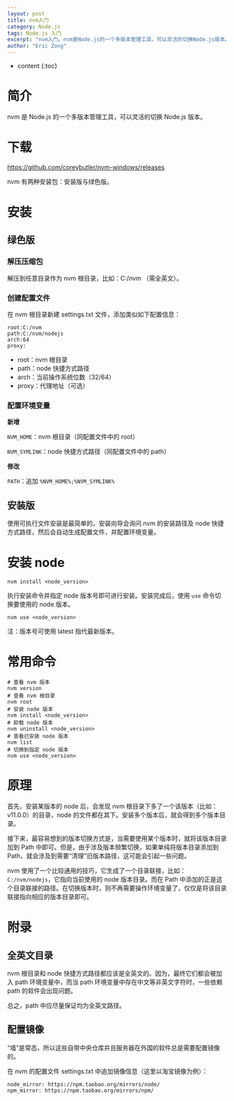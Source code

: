 ```yaml
---
layout: post
title: nvm入门
category: Node.js
tags: Node.js 入门
excerpt: "nvm入门。nvm是Node.js的一个多版本管理工具，可以灵活的切换Node.js版本。"
author: "Eric Zong"
---
```


* content
{:toc}

# 简介

nvm 是 Node.js 的一个多版本管理工具，可以灵活的切换 Node.js 版本。

# 下载

https://github.com/coreybutler/nvm-windows/releases

nvm 有两种安装包：安装版与绿色版。

# 安装

## 绿色版

### 解压压缩包

解压到任意目录作为 nvm 根目录，比如：C:/nvm （需全英文）。

### 创建配置文件

在 nvm 根目录新建 settings.txt 文件，添加类似如下配置信息：

```
root:C:/nvm
path:C:/nvm/nodejs
arch:64
proxy:
```

* root：nvm 根目录
* path：node 快捷方式路径
* arch：当前操作系统位数（32/64）
* proxy：代理地址（可选）

### 配置环境变量

**新增**

`NVM_HOME`：nvm 根目录（同配置文件中的 root）

`NVM_SYMLINK`：node 快捷方式路径（同配置文件中的 path）

**修改**

`PATH`：追加 `%NVM_HOME%;%NVM_SYMLINK%`

## 安装版

使用可执行文件安装是最简单的，安装向导会询问 nvm 的安装路径及 node 快捷方式路径，然后会自动生成配置文件，并配置环境变量。

# 安装 node

```shell
nvm install <node_version>
```

执行安装命令并指定 node 版本号即可进行安装。安装完成后，使用 `use` 命令切换要使用的 node 版本。

```shell
nvm use <node_version>
```

注：版本号可使用 latest 指代最新版本。

# 常用命令

```shell
# 查看 nvm 版本
nvm version
# 查看 nvm 根目录
nvm root
# 安装 node 版本
nvm install <node_version>
# 卸载 node 版本
nvm uninstall <node_version>
# 查看已安装 node 版本
nvm list
# 切换到指定 node 版本
nvm use <node_version>
```

# 原理

首先，安装某版本的 node 后，会发现 nvm 根目录下多了一个该版本（比如：v11.0.0）的目录，node 的文件都在其下。安装多个版本后，就会得到多个版本目录。

接下来，最容易想到的版本切换方式是，当需要使用某个版本时，就将该版本目录加到 Path 中即可。但是，由于涉及版本频繁切换，如果单纯将版本目录添加到 Path，就会涉及到需要“清理”旧版本路径，这可能会引起一些问题。

nvm 使用了一个比较通用的技巧，它生成了一个目录联接，比如：`C:/nvm/nodejs`，它指向当前使用的 node 版本目录。而在 Path 中添加的正是这个目录联接的路径。在切换版本时，则不再需要操作环境变量了，仅仅是将该目录联接指向相应的版本目录即可。

# 附录

## 全英文目录

nvm 根目录和 node 快捷方式路径都应该是全英文的。因为，最终它们都会被加入 path 环境变量中，而当 path 环境变量中存在中文等非英文字符时，一些依赖 path 的软件会出现问题。

总之，path 中应尽量保证均为全英文路径。

## 配置镜像

“墙”是常态，所以这些自带中央仓库并且服务器在外国的软件总是需要配置镜像的。

在 nvm 的配置文件 settings.txt 中追加镜像信息（这里以淘宝镜像为例）：

```
node_mirror: https://npm.taobao.org/mirrors/node/
npm_mirror: https://npm.taobao.org/mirrors/npm/
```

